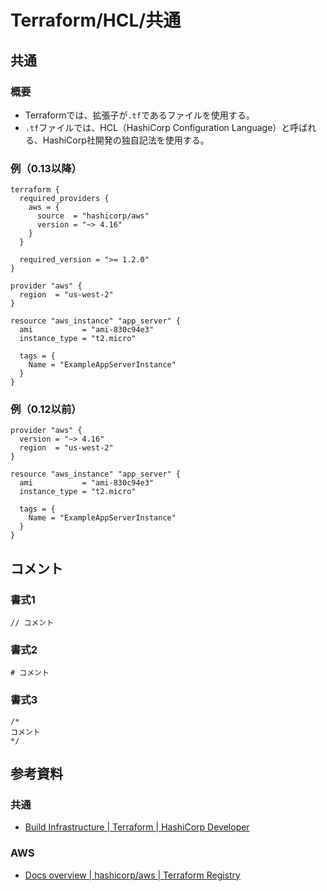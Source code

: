 # Terraform/HCL/共通

## 共通

### 概要

- Terraformでは、拡張子が`.tf`であるファイルを使用する。
- `.tf`ファイルでは、HCL（HashiCorp Configuration Language）と呼ばれる、HashiCorp社開発の独自記法を使用する。

### 例（0.13以降）

```text
terraform {
  required_providers {
    aws = {
      source  = "hashicorp/aws"
      version = "~> 4.16"
    }
  }

  required_version = ">= 1.2.0"
}

provider "aws" {
  region  = "us-west-2"
}

resource "aws_instance" "app_server" {
  ami           = "ami-830c94e3"
  instance_type = "t2.micro"

  tags = {
    Name = "ExampleAppServerInstance"
  }
}
```

### 例（0.12以前）

```text
provider "aws" {
  version = "~> 4.16"
  region  = "us-west-2"
}

resource "aws_instance" "app_server" {
  ami           = "ami-830c94e3"
  instance_type = "t2.micro"

  tags = {
    Name = "ExampleAppServerInstance"
  }
}
```

## コメント

### 書式1

```text
// コメント
```

### 書式2

```text
# コメント
```

### 書式3

```text
/*
コメント
*/
```

## 参考資料

### 共通

- [Build Infrastructure | Terraform | HashiCorp Developer](https://developer.hashicorp.com/terraform/tutorials/aws-get-started/aws-build)

### AWS

- [Docs overview | hashicorp/aws | Terraform Registry](https://registry.terraform.io/providers/hashicorp/aws/latest/docs)

